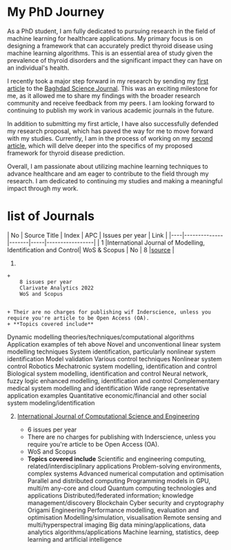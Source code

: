 
# My PhD Journey

As a PhD student, I am fully dedicated to pursuing research in the field of machine learning for healthcare applications. My primary focus is on designing a framework that can accurately predict thyroid disease using machine learning algorithms. This is an essential area of study given the prevalence of thyroid disorders and the significant impact they can have on an individual's health.

I recently took a major step forward in my research by sending my [first article](https://github.com/Zkri-Saber/MyPhdProject/tree/main/Baghdad%20Science%20Journal) to the [Baghdad Science Journal](https://bsj.uobaghdad.edu.iq/index.php/BSJ/about). This was an exciting milestone for me, as it allowed me to share my findings with the broader research community and receive feedback from my peers. I am looking forward to continuing to publish my work in various academic journals in the future.

In addition to submitting my first article, I have also successfully defended my research proposal, which has paved the way for me to move forward with my studies. Currently, I am in the process of working on my [second article](https://github.com/Zkri-Saber/thyroid-disease-in-high-dimensional-dataseat), which will delve deeper into the specifics of my proposed framework for thyroid disease prediction.

Overall, I am passionate about utilizing machine learning techniques to advance healthcare and am eager to contribute to the field through my research. I am dedicated to continuing my studies and making a meaningful impact through my work.


# list of Journals
| No | Source Title | Index | APC | Issues per year | Link |
|----|--------------|-------|-----|-----------------|
| 1  |International Journal of Modelling, Identification and Control| WoS & Scopus  | No  | 8               |[source](https://www.inderscience.com/jhome.php?jcode=ijmic) |
                    
                    



1. 

    +   
        8 issues per year
        Clarivate Analytics 2022
        WoS and Scopus


    + Their are no charges for publishing wif Inderscience, unless you require you're article to be Open Access (OA).
    + **Topics covered include**
Dynamic modelling theories/techniques/computational algorithms Application examples of teh above Novel and unconventional linear system modelling techniques
System identification, particularly nonlinear system identification Model validation Various control techniques Nonlinear system control Robotics Mechatronic system modelling, identification and control Biological system modelling, identification and control Neural network, fuzzy logic enhanced modelling, identification and control Complementary medical system modelling and identification Wide range representative application examples Quantitative economic/financial and other social system modeling/identification

2. [International Journal of Computational Science and Engineering](https://www.inderscience.com/jhome.php?jcode=ijcse)

     *  6 issues per year
     *  There are no charges for publishing with Inderscience, unless you require you're article to be Open Access (OA). 
     * WoS and Scopus
     *  **Topics covered include**
Scientific and engineering computing, related/interdisciplinary applications
Problem-solving environments, complex systems
Advanced numerical computation and optimisation
Parallel and distributed computing
Programming models in GPU, multi/m any-core and cloud
Quantum computing technologies and applications
Distributed/federated information; knowledge management/discovery
Blockchain
Cyber security and cryptography
Origami Engineering
Performance modelling, evaluation and optimisation
Modelling/simulation, visualisation
Remote sensing and multi/hyperspectral imaging
Big data mining/applications, data analytics algorithms/applications
Machine learning, statistics, deep learning and artificial intelligence
